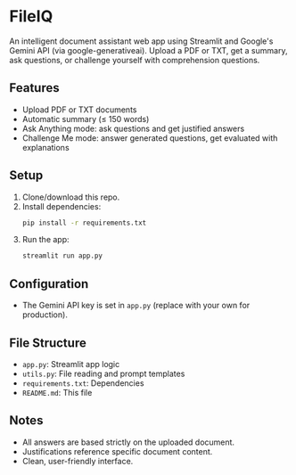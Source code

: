 # FileIQ

An intelligent document assistant web app using Streamlit and Google's Gemini API (via google-generativeai). Upload a PDF or TXT, get a summary, ask questions, or challenge yourself with comprehension questions.

## Features
- Upload PDF or TXT documents
- Automatic summary (≤ 150 words)
- Ask Anything mode: ask questions and get justified answers
- Challenge Me mode: answer generated questions, get evaluated with explanations

## Setup
1. Clone/download this repo.
2. Install dependencies:
   ```bash
   pip install -r requirements.txt
   ```
3. Run the app:
   ```bash
   streamlit run app.py
   ```

## Configuration
- The Gemini API key is set in `app.py` (replace with your own for production).

## File Structure
- `app.py`: Streamlit app logic
- `utils.py`: File reading and prompt templates
- `requirements.txt`: Dependencies
- `README.md`: This file

## Notes
- All answers are based strictly on the uploaded document.
- Justifications reference specific document content.
- Clean, user-friendly interface.
